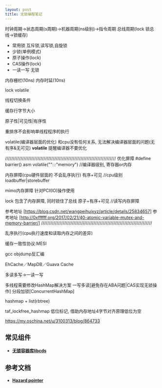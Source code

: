 ```yaml
---
layout: post
title: 无锁编程笔记
---
```


时钟周期->状态周期(s周期)->机器周期(ns级别)->指令周期
总线周期(lock 锁总线->锁缓存)

+ 常用锁 互斥锁,读写锁,自旋锁
+ 少锁(单例模式)
+ 原子操作(lock)
+ CAS操作(lock)
+ 一读一写 无锁

内存栅栏(10ns)
内存时延(10ns)

lock volatile

线程切换条件

缓存行字节大小

原子性|可见性|有序性

重排序不会影响单线程程序的执行

volatile(编译器层面的优化) 和cpu没有任何关系, 无法解决编译器层面的问题(无有序&无可见)
__volatile__ 提醒编译器不要优化

////////////////////////////////////////////////////////////////////////
优化屏障 #define barrier() asm volatile("":::"memory")      //编译器级别, 寄存器or内存

内存屏障(cpu硬件层面的 不会乱序执行) 有序+可见              //cpu级别 loadbuffer|storebuffer

mimo内存屏障 针对PCI(IO)操作使用

lock 包含了内存屏障, 同时锁住了总线 原子+有序+可见          //读写内存屏障

参考地址 [https://blog.csdn.net/wangpeihuixyz/article/details/25834657]
参考地址 [http://0xffffff.org/2017/02/21/40-atomic-variable-mutex-and-memory-barrier/]
////////////////////////////////////////////////////////////////////////

乱序执行(cpu执行速度和读取内存之间的差异)


缓存一致性协议:MESI

gcc objdump反汇编

EhCache／MapDB／Guava Cache


多读多写->一读一写

多线程需要修改HashMap解决方案
一写多读[避免存在ABA问题|CAS实现无锁操作]
分段加锁[ConcurrentHashMap]

hashmap + list(rbtree)

taf_lockfree_hashmap 低位标记, 借助内存地址4字节对齐原理低位为空

https://my.oschina.net/u/3100313/blog/864733


## 常见组件
+ #### [无锁容器库libcds](https://github.com/khizmax/libcds)

## 参考文档
+ #### [Hazard pointer](https://en.wikipedia.org/wiki/Hazard_pointer)

